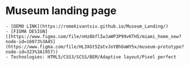 # Museum landing page
    - [DEMO LINK](https://romekivantsiv.github.io/Museum_Landing/)
    - [FIGMA DESIGN]([https://www.figma.com/file/nHz8bflIwJaWP3P99vKTH5/miami_home_new?node-id=16073%3A45](https://www.figma.com/file/HL3XGt5ZatvJoYBhOaWY5x/museum-prototype?node-id=323%3A1957))
    - Technologies: HTML5/CSS3/SCSS/BEM/Adaptive layout/Pixel perfect
